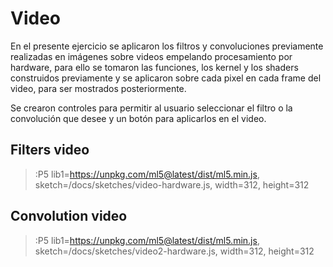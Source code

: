 # Video
En el presente ejercicio se aplicaron los filtros y convoluciones previamente realizadas en imágenes sobre videos empelando procesamiento por hardware, para ello se tomaron las funciones, los kernel y los shaders construidos previamente y se aplicaron sobre cada pixel en cada frame del video, para ser mostrados posteriormente.

Se crearon controles para permitir al usuario seleccionar el filtro o la convolución que desee y un botón para aplicarlos en el video.

## Filters video
> :P5 lib1=https://unpkg.com/ml5@latest/dist/ml5.min.js, sketch=/docs/sketches/video-hardware.js, width=312, height=312

## Convolution video
> :P5 lib1=https://unpkg.com/ml5@latest/dist/ml5.min.js, sketch=/docs/sketches/video2-hardware.js, width=312, height=312
